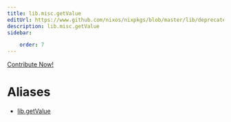 ```yaml
---
title: lib.misc.getValue
editUrl: https://www.github.com/nixos/nixpkgs/blob/master/lib/deprecated.nix#L66C14
description: lib.misc.getValue
sidebar:

    order: 7
---
```


<a href="https://www.github.com/nixos/nixpkgs/blob/master/lib/deprecated.nix#L66C14">Contribute Now!</a>


# Aliases

- [lib.getValue](./reference/lib/lib-getValue)


